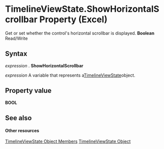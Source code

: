 
# TimelineViewState.ShowHorizontalScrollbar Property (Excel)

Get or set whether the control's horizontal scrollbar is displayed.  **Boolean** Read/Write


## Syntax

 _expression_ . **ShowHorizontalScrollbar**

 _expression_ A variable that represents a[TimelineViewState](65889a9f-0288-063a-c1b5-452b18df1479.md)object.


## Property value

 **BOOL**


## See also


#### Other resources


[TimelineViewState Object Members](9b780573-b467-94e8-122f-ca004522e7c4.md)
[TimelineViewState Object](65889a9f-0288-063a-c1b5-452b18df1479.md)
